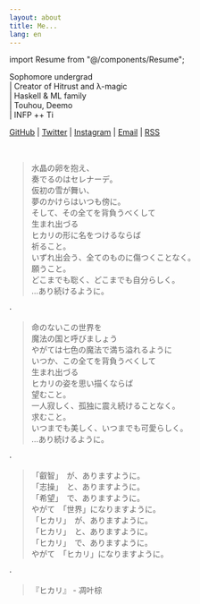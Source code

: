 ```yaml
---
layout: about
title: Me...
lang: en
---
```


import Resume from "@/components/Resume";

Sophomore undergrad    
| Creator of Hitrust and λ-magic  
| Haskell & ML family   
| Touhou, Deemo  
| INFP ++ Ti 

[GitHub](https://github.com/raptazure) | [Twitter](https://twitter.com/raptazure) | [Instagram](https://www.instagram.com/raptazure/) | [Email](mailto:hermit0x9@outlook.com) | [RSS](https://raptazure.github.io/rss.xml)

<br />

<div lang="ja">

> 水晶の卵を抱え、  
> 奏でるのはセレナーデ。  
> 仮初の雪が舞い、  
> 夢のかけらはいつも傍に。  
> そして、その全てを背負うべくして  
> 生まれ出づる  
> ヒカリの形に名をつけるならば  
> 祈ること。  
> いずれ出会う、全てのものに傷つくことなく。  
> 願うこと。  
> どこまでも聡く、どこまでも自分らしく。  
> …あり続けるように。  

·

> 命のないこの世界を  
> 魔法の国と呼びましょう  
> やがては七色の魔法で満ち溢れるように  
> いつか、この全てを背負うべくして   
> 生まれ出づる  
> ヒカリの姿を思い描くならば  
> 望むこと。  
> 一人寂しく、孤独に震え続けることなく。  
> 求むこと。  
> いつまでも美しく、いつまでも可愛らしく。  
> …あり続けるように。  

·

> 「叡智」　が、ありますように。  
> 「志操」　と、ありますように。  
> 「希望」　で、ありますように。  
> やがて　「世界」になりますように。  
> 「ヒカリ」　が、ありますように。  
> 「ヒカリ」　と、ありますように。  
> 「ヒカリ」　で、ありますように。  
> やがて　「ヒカリ」になりますように。  

·

> 『ヒカリ』 - 凋叶棕

</div>

